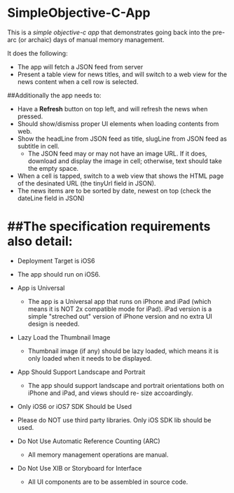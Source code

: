SimpleObjective-C-App
=====================

This is a *simple objective-c app* that demonstrates going back into the pre-arc (or archaic) days of manual memory management.

It does the following:
 - The app will fetch a JSON feed from server
 - Present a table view for news titles, and will switch to a web view for the news content when a cell row is selected.
 
 ##Additionally the app needs to:
  - Have a **Refresh** button on top left, and will refresh the news when pressed.
  - Should show/dismiss proper UI elements when loading contents from web.
  - Show the headLine from JSON feed as title, slugLine from JSON feed as subtitle in cell. 
    - The JSON feed may or may not have an image URL. If it does, download and display the image in cell; otherwise, text should take the empty space.
  - When a cell is tapped, switch to a web view that shows the HTML page of the desinated URL (the tinyUrl field in JSON).  
  - The news items are to be sorted by date, newest on top (check the dateLine field in JSON)

##The specification requirements also detail:
=====================


  - Deployment Target is iOS6
  - The app should run on iOS6.

  - App is Universal
    - The app is a Universal app that runs on iPhone and iPad (which means it is NOT 2x compatible mode for iPad). iPad version is a simple "streched out" version of iPhone version and no extra UI design is needed.

  - Lazy Load the Thumbnail Image
    - Thumbnail image (if any) should be lazy loaded, which means it is only loaded when it needs to be displayed.
  - App Should Support Landscape and Portrait

    - The app should support landscape and portrait orientations both on iPhone and iPad, and views should re- size accoardingly.

  - Only iOS6 or iOS7 SDK Should be Used

  - Please do NOT use third party libraries. Only iOS SDK lib should be used.

  - Do Not Use Automatic Reference Counting (ARC)

    - All memory management operations are manual.

  - Do Not Use XIB or Storyboard for Interface
    - All UI components are to be assembled in source code.



